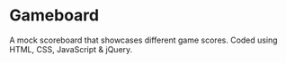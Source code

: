 # Gameboard
A mock scoreboard that showcases different game scores. Coded using HTML, CSS, JavaScript &amp; jQuery.
